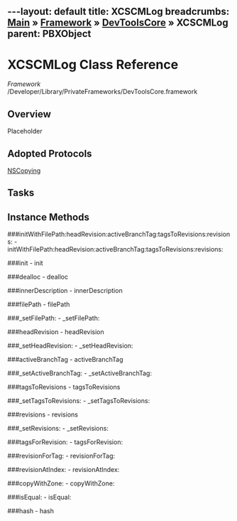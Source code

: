 ---layout: default
title: XCSCMLog
breadcrumbs: <a href="/index.html">Main</a> &raquo; <a href="/Frameworks.html">Framework</a> &raquo; <a href="/Frameworks/DevToolsCore.html">DevToolsCore</a> &raquo; XCSCMLog
parent: PBXObject 
---
# XCSCMLog Class Reference

*Framework* /Developer/Library/PrivateFrameworks/DevToolsCore.framework

## Overview

Placeholder

## Adopted Protocols

[NSCopying]()

## Tasks

## Instance Methods

<a name="-initWithFilePath:headRevision:activeBranchTag:tagsToRevisions:revisions:"></a>
###initWithFilePath:headRevision:activeBranchTag:tagsToRevisions:revisions:
    - initWithFilePath:headRevision:activeBranchTag:tagsToRevisions:revisions:

<a name="-init"></a>
###init
    - init

<a name="-dealloc"></a>
###dealloc
    - dealloc

<a name="-innerDescription"></a>
###innerDescription
    - innerDescription

<a name="-filePath"></a>
###filePath
    - filePath

<a name="-_setFilePath:"></a>
###_setFilePath:
    - _setFilePath:

<a name="-headRevision"></a>
###headRevision
    - headRevision

<a name="-_setHeadRevision:"></a>
###_setHeadRevision:
    - _setHeadRevision:

<a name="-activeBranchTag"></a>
###activeBranchTag
    - activeBranchTag

<a name="-_setActiveBranchTag:"></a>
###_setActiveBranchTag:
    - _setActiveBranchTag:

<a name="-tagsToRevisions"></a>
###tagsToRevisions
    - tagsToRevisions

<a name="-_setTagsToRevisions:"></a>
###_setTagsToRevisions:
    - _setTagsToRevisions:

<a name="-revisions"></a>
###revisions
    - revisions

<a name="-_setRevisions:"></a>
###_setRevisions:
    - _setRevisions:

<a name="-tagsForRevision:"></a>
###tagsForRevision:
    - tagsForRevision:

<a name="-revisionForTag:"></a>
###revisionForTag:
    - revisionForTag:

<a name="-revisionAtIndex:"></a>
###revisionAtIndex:
    - revisionAtIndex:

<a name="-copyWithZone:"></a>
###copyWithZone:
    - copyWithZone:

<a name="-isEqual:"></a>
###isEqual:
    - isEqual:

<a name="-hash"></a>
###hash
    - hash

